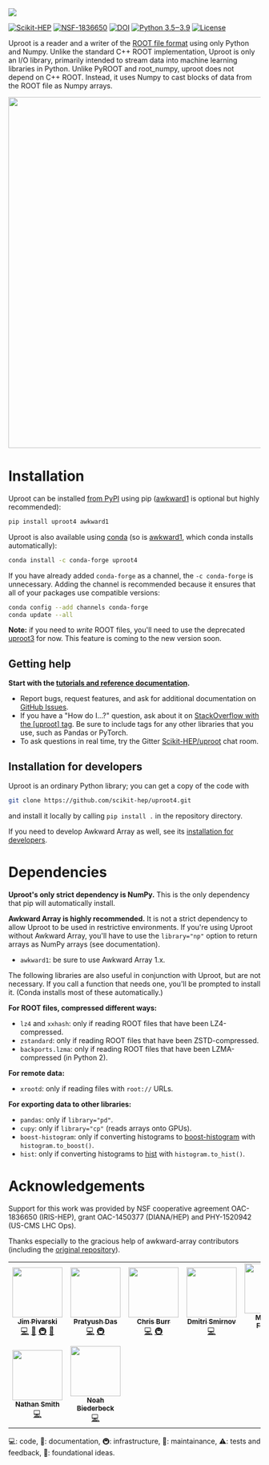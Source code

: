 <img src="https://raw.githubusercontent.com/scikit-hep/uproot4/master/docs-img/logo/logo-300px.png">

[![Scikit-HEP](https://scikit-hep.org/assets/images/Scikit--HEP-Project-blue.svg)](https://scikit-hep.org/)
[![NSF-1836650](https://img.shields.io/badge/NSF-1836650-blue.svg)](https://nsf.gov/awardsearch/showAward?AWD_ID=1836650)
[![DOI](https://zenodo.org/badge/DOI/10.5281/zenodo.3952728.svg)](https://doi.org/10.5281/zenodo.3952728)
[![Python 3.5‒3.9](https://img.shields.io/badge/python-3.5%E2%80%923.9-blue)](https://www.python.org)
[![License](https://img.shields.io/badge/License-BSD%203--Clause-blue.svg)](https://opensource.org/licenses/BSD-3-Clause)

Uproot is a reader and a writer of the [ROOT file format](https://root.cern/) using only Python and Numpy. Unlike the standard C++ ROOT implementation, Uproot is only an I/O library, primarily intended to stream data into machine learning libraries in Python. Unlike PyROOT and root_numpy, uproot does not depend on C++ ROOT. Instead, it uses Numpy to cast blocks of data from the ROOT file as Numpy arrays.

<p align="center"><img src="docs-img/diagrams/abstraction-layers.png" width="700px"></p>

# Installation

Uproot can be installed [from PyPI](https://pypi.org/project/uproot4) using pip ([awkward1](https://pypi.org/project/awkward1) is optional but highly recommended):

```bash
pip install uproot4 awkward1
```

Uproot is also available using [conda](https://anaconda.org/conda-forge/uproot4) (so is [awkward1](https://anaconda.org/conda-forge/awkward1), which conda installs automatically):

```bash
conda install -c conda-forge uproot4
```

If you have already added `conda-forge` as a channel, the `-c conda-forge` is unnecessary. Adding the channel is recommended because it ensures that all of your packages use compatible versions:

```bash
conda config --add channels conda-forge
conda update --all
```

**Note:** if you need to _write_ ROOT files, you'll need to use the deprecated [uproot3](https://github.com/scikit-hep/uproot) for now. This feature is coming to the new version soon.

## Getting help

**Start with the [tutorials and reference documentation](https://uproot4.readthedocs.io/).**

   * Report bugs, request features, and ask for additional documentation on [GitHub Issues](https://github.com/scikit-hep/uproot4/issues).
   * If you have a "How do I...?" question, ask about it on [StackOverflow with the [uproot] tag](https://stackoverflow.com/questions/tagged/uproot). Be sure to include tags for any other libraries that you use, such as Pandas or PyTorch.
   * To ask questions in real time, try the Gitter [Scikit-HEP/uproot](https://gitter.im/Scikit-HEP/uproot) chat room.

## Installation for developers

Uproot is an ordinary Python library; you can get a copy of the code with

```bash
git clone https://github.com/scikit-hep/uproot4.git
```

and install it locally by calling `pip install .` in the repository directory.

If you need to develop Awkward Array as well, see its [installation for developers](https://github.com/scikit-hep/awkward-1.0#installation-for-developers).

# Dependencies

**Uproot's only strict dependency is NumPy.** This is the only dependency that pip will automatically install.

**Awkward Array is highly recommended.** It is not a strict dependency to allow Uproot to be used in restrictive environments. If you're using Uproot without Awkward Array, you'll have to use the `library="np"` option to return arrays as NumPy arrays (see documentation).

   * `awkward1`: be sure to use Awkward Array 1.x.

The following libraries are also useful in conjunction with Uproot, but are not necessary. If you call a function that needs one, you'll be prompted to install it. (Conda installs most of these automatically.)

**For ROOT files, compressed different ways:**

   * `lz4` and `xxhash`: only if reading ROOT files that have been LZ4-compressed.
   * `zstandard`: only if reading ROOT files that have been ZSTD-compressed.
   * `backports.lzma`: only if reading ROOT files that have been LZMA-compressed (in Python 2).

**For remote data:**

   * `xrootd`: only if reading files with `root://` URLs.

**For exporting data to other libraries:**

   * `pandas`: only if `library="pd"`.
   * `cupy`: only if `library="cp"` (reads arrays onto GPUs).
   * `boost-histogram`: only if converting histograms to [boost-histogram](https://github.com/scikit-hep/boost-histogram) with `histogram.to_boost()`.
   * `hist`: only if converting histograms to [hist](https://github.com/scikit-hep/hist) with `histogram.to_hist()`.

# Acknowledgements

Support for this work was provided by NSF cooperative agreement OAC-1836650 (IRIS-HEP), grant OAC-1450377 (DIANA/HEP) and PHY-1520942 (US-CMS LHC Ops).

Thanks especially to the gracious help of awkward-array contributors (including the [original repository](https://github.com/scikit-hep/uproot)).

<!-- ALL-CONTRIBUTORS-LIST:START - Do not remove or modify this section -->
<!-- prettier-ignore-start -->
<!-- markdownlint-disable -->
<table>
  <tr>
    <td align="center"><a href="https://github.com/jpivarski"><img src="https://avatars0.githubusercontent.com/u/1852447?v=4" width="100px;" alt=""/><br /><sub><b>Jim Pivarski</b></sub></a><br /><a href="https://github.com/scikit-hep/uproot4/commits?author=jpivarski" title="Code">💻</a> <a href="https://github.com/scikit-hep/uproot4/commits?author=jpivarski" title="Documentation">📖</a> <a href="#infra-jpivarski" title="Infrastructure (Hosting, Build-Tools, etc)">🚇</a> <a href="#maintenance-jpivarski" title="Maintenance">🚧</a></td>
    <td align="center"><a href="https://github.com/reikdas"><img src="https://avatars0.githubusercontent.com/u/11775615?v=4" width="100px;" alt=""/><br /><sub><b>Pratyush Das</b></sub></a><br /><a href="https://github.com/scikit-hep/uproot4/commits?author=reikdas" title="Code">💻</a> <a href="#infra-reikdas" title="Infrastructure (Hosting, Build-Tools, etc)">🚇</a></td>
    <td align="center"><a href="https://github.com/chrisburr"><img src="https://avatars3.githubusercontent.com/u/5220533?v=4" width="100px;" alt=""/><br /><sub><b>Chris Burr</b></sub></a><br /><a href="https://github.com/scikit-hep/uproot4/commits?author=chrisburr" title="Code">💻</a> <a href="#infra-chrisburr" title="Infrastructure (Hosting, Build-Tools, etc)">🚇</a></td>
    <td align="center"><a href="https://github.com/plexoos"><img src="https://avatars0.githubusercontent.com/u/5005079?v=4" width="100px;" alt=""/><br /><sub><b>Dmitri Smirnov</b></sub></a><br /><a href="https://github.com/scikit-hep/uproot4/commits?author=plexoos" title="Code">💻</a></td>
    <td align="center"><a href="http://www.matthewfeickert.com/"><img src="https://avatars3.githubusercontent.com/u/5142394?v=4" width="100px;" alt=""/><br /><sub><b>Matthew Feickert</b></sub></a><br /><a href="#infra-matthewfeickert" title="Infrastructure (Hosting, Build-Tools, etc)">🚇</a></td>
    <td align="center"><a href="http://www.tamasgal.com"><img src="https://avatars1.githubusercontent.com/u/1730350?v=4" width="100px;" alt=""/><br /><sub><b>Tamas Gal</b></sub></a><br /><a href="https://github.com/scikit-hep/uproot4/commits?author=tamasgal" title="Code">💻</a></td>
    <td align="center"><a href="https://github.com/kreczko"><img src="https://avatars3.githubusercontent.com/u/1213276?v=4" width="100px;" alt=""/><br /><sub><b>Luke Kreczko</b></sub></a><br /><a href="https://github.com/scikit-hep/uproot4/commits?author=kreczko" title="Code">💻</a> <a href="https://github.com/scikit-hep/uproot4/commits?author=kreczko" title="Tests">⚠️</a></td>
  </tr>
  <tr>
    <td align="center"><a href="https://github.com/nsmith"><img src="https://avatars2.githubusercontent.com/u/116345?v=4" width="100px;" alt=""/><br /><sub><b>Nathan Smith</b></sub></a><br /><a href="https://github.com/scikit-hep/uproot4/commits?author=nsmith" title="Code">💻</a></td>
    <td align="center"><a href="https://github.com/nbiederbeck"><img src="https://avatars1.githubusercontent.com/u/15156697?v=4" width="100px;" alt=""/><br /><sub><b>Noah Biederbeck</b></sub></a><br /><a href="https://github.com/scikit-hep/uproot4/commits?author=nbiederbeck" title="Code">💻</a></td>
  </tr>
</table>

<!-- markdownlint-enable -->
<!-- prettier-ignore-end -->
<!-- ALL-CONTRIBUTORS-LIST:END -->

💻: code, 📖: documentation, 🚇: infrastructure, 🚧: maintainance, ⚠: tests and feedback, 🤔: foundational ideas.
